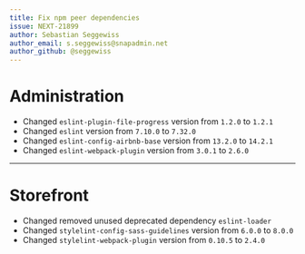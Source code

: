 ```yaml
---
title: Fix npm peer dependencies
issue: NEXT-21899
author: Sebastian Seggewiss
author_email: s.seggewiss@snapadmin.net
author_github: @seggewiss
---
```

# Administration
* Changed `eslint-plugin-file-progress` version from `1.2.0` to `1.2.1`
* Changed `eslint` version from `7.10.0` to `7.32.0`
* Changed `eslint-config-airbnb-base` version from `13.2.0` to `14.2.1`
* Changed `eslint-webpack-plugin` version from `3.0.1` to `2.6.0`
___
# Storefront
* Changed removed unused deprecated dependency `eslint-loader`
* Changed `stylelint-config-sass-guidelines` version from `6.0.0` to `8.0.0`
* Changed `stylelint-webpack-plugin` version from `0.10.5` to `2.4.0`
